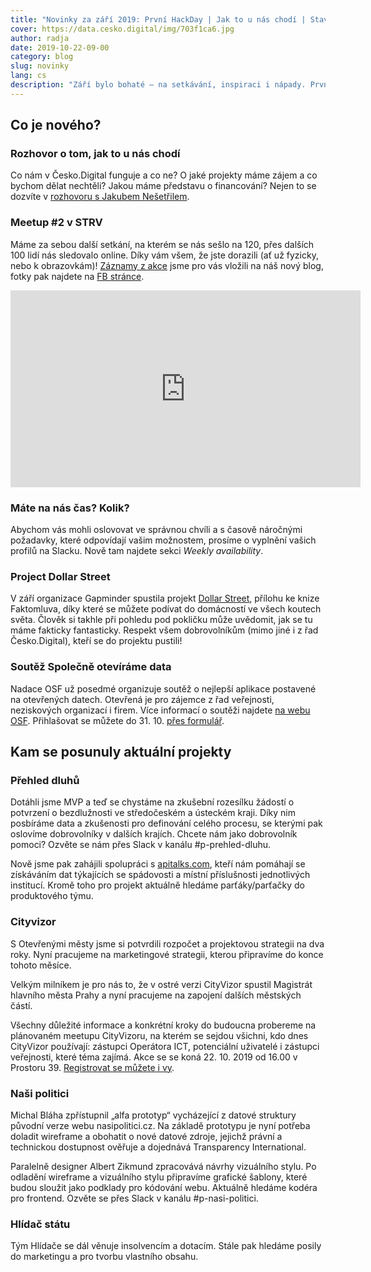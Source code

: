 ```yaml
---
title: "Novinky za září 2019: První HackDay | Jak to u nás chodí | Stav současných projektů"
cover: https://data.cesko.digital/img/703f1ca6.jpg
author: radja
date: 2019-10-22-09-00
category: blog
slug: novinky
lang: cs
description: "Září bylo bohaté – na setkávání, inspiraci i nápady. První novinku vystřelíme hned v úvodu. Česko.Digital vzniklo, abychom mohli přiložit ruku k dílu. A abychom k tomu měli pořádnou příležitost, připravujeme náš první HACKDAY. Těšit se na něj můžete v druhé polovině listopadu. Pro více informací sledujte ve Slacku kanál #general."
---
```


## Co je nového?

### Rozhovor o tom, jak to u nás chodí

Co nám v Česko.Digital funguje a co ne? O jaké projekty máme zájem a co bychom dělat nechtěli? Jakou máme představu o financování? Nejen to se dozvíte v [rozhovoru s Jakubem Nešetřilem](https://bit.ly/31xthpw).

### Meetup #2 v STRV

Máme za sebou další setkání, na kterém se nás sešlo na 120, přes dalších 100 lidí nás sledovalo online. Díky vám všem, že jste dorazili (ať už fyzicky, nebo k obrazovkám)! [Záznamy z akce](https://blog.cesko.digital/2019/10/zaznam-setkani) jsme pro vás vložili na náš nový blog, fotky pak najdete na [FB stránce](https://bit.ly/2oermIX).

<iframe width="560" height="315" src="https://www.youtube.com/embed/UUTyq_414uU" frameborder="0" allow="accelerometer; autoplay; encrypted-media; gyroscope; picture-in-picture" allowfullscreen></iframe>

### Máte na nás čas? Kolik?

Abychom vás mohli oslovovat ve správnou chvíli a s časově náročnými požadavky, které odpovídají vašim možnostem, prosíme o vyplnění vašich profilů na Slacku. Nově tam najdete sekci _Weekly availability_.

### Project Dollar Street

V září organizace Gapminder spustila projekt [Dollar Street](https://www.gapminder.org/dollar-street/matrix?lang=cs), přílohu ke knize Faktomluva, díky které se můžete podívat do domácností ve všech koutech světa. Člověk si takhle při pohledu pod pokličku může uvědomit, jak se tu máme fakticky fantasticky. Respekt všem dobrovolníkům (mimo jiné i z řad Česko.Digital), kteří se do projektu pustili! 

### Soutěž Společně otevíráme data

Nadace OSF už posedmé organizuje soutěž o nejlepší aplikace postavené na otevřených datech. Otevřená je pro zájemce z řad veřejnosti, neziskových organizací i firem. Více informací o soutěži najdete [na webu OSF](https://osf.cz/cs/co-delame/soutez-spolecne-otevirame-data/). Přihlašovat se můžete do 31. 10. [přes formulář](http://bit.ly/spolecne_otevirame_data_2019).

## Kam se posunuly aktuální projekty

### Přehled dluhů

Dotáhli jsme MVP a teď se chystáme na zkušební rozesílku žádostí o potvrzení o bezdlužnosti ve středočeském a ústeckém kraji. Díky nim posbíráme data a zkušenosti pro definování celého procesu, se kterými pak oslovíme dobrovolníky v dalších krajích. Chcete nám jako dobrovolník pomoci? Ozvěte se nám přes Slack v kanálu #p-prehled-dluhu. 

Nově jsme pak zahájili spolupráci s [apitalks.com](https://www.apitalks.com), kteří nám pomáhají se získáváním dat týkajících se spádovosti a místní příslušnosti jednotlivých institucí. Kromě toho pro projekt aktuálně hledáme parťáky/parťačky do produktového týmu.

### Cityvizor

S Otevřenými městy jsme si potvrdili rozpočet a projektovou strategii na dva roky. Nyní pracujeme na marketingové strategii, kterou připravíme do konce tohoto měsíce.

Velkým milníkem je pro nás to, že v ostré verzi CityVizor spustil Magistrát hlavního města Prahy a nyní pracujeme na zapojení dalších městských částí.

Všechny důležité informace a konkrétní kroky do budoucna probereme na plánovaném meetupu CityVizoru, na kterém se sejdou všichni, kdo dnes CityVizor používají: zástupci Operátora ICT, potenciální uživatelé i zástupci veřejnosti, které téma zajímá. Akce se se koná 22. 10. 2019 od 16.00 v Prostoru 39. [Registrovat se můžete i vy](https://docs.google.com/forms/d/e/1FAIpQLSdorox90w2rQ78J6ss_cc-rcKMiy9IWjHhIjGzdTIG84GSlGg/viewform?vc=0&c=0&w=1&fbclid=IwAR3Yygwcxd5tTht9HPYPf_lZwGEVNvsEy7fYABsKURuUzkEjpGKfJOV3O_I).

### Naši politici

Michal Bláha zpřístupnil „alfa prototyp“ vycházející z datové struktury původní verze webu nasipolitici.cz. Na základě prototypu je nyní potřeba doladit wireframe a obohatit o nové datové zdroje, jejichž právní a technickou dostupnost ověřuje a dojednává Transparency International.

Paralelně designer Albert Zikmund zpracovává návrhy vizuálního stylu. Po odladění wireframe a vizuálního stylu připravíme grafické šablony, které budou sloužit jako podklady pro kódování webu. Aktuálně hledáme kodéra pro frontend. Ozvěte se přes Slack v kanálu #p-nasi-politici.

### Hlídač státu

Tým Hlídače se dál věnuje insolvencím a dotacím. Stále pak hledáme posily do marketingu a pro tvorbu vlastního obsahu.
